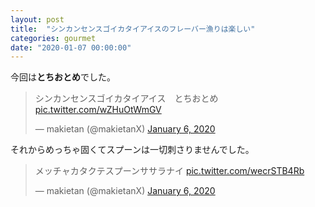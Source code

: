 ```yaml
---
layout: post
title:  "シンカンセンスゴイカタイアイスのフレーバー漁りは楽しい"
categories: gourmet
date: "2020-01-07 00:00:00"
---
```


今回は**とちおとめ**でした。

<blockquote class="twitter-tweet tw-align-center"><p lang="ja" dir="ltr">シンカンセンスゴイカタイアイス　とちおとめ <a href="https://t.co/wZHuOtWmGV">pic.twitter.com/wZHuOtWmGV</a></p>&mdash; makietan (@makietanX) <a href="https://twitter.com/makietanX/status/1214155701645275137?ref_src=twsrc%5Etfw">January 6, 2020</a></blockquote> <script async src="https://platform.twitter.com/widgets.js" charset="utf-8"></script>

それからめっちゃ固くてスプーンは一切刺さりませんでした。

<blockquote class="twitter-tweet tw-align-center" data-conversation="none"><p lang="ja" dir="ltr">メッチャカタクテスプーンササラナイ <a href="https://t.co/wecrSTB4Rb">pic.twitter.com/wecrSTB4Rb</a></p>&mdash; makietan (@makietanX) <a href="https://twitter.com/makietanX/status/1214156546587811840?ref_src=twsrc%5Etfw">January 6, 2020</a></blockquote> <script async src="https://platform.twitter.com/widgets.js" charset="utf-8"></script>
